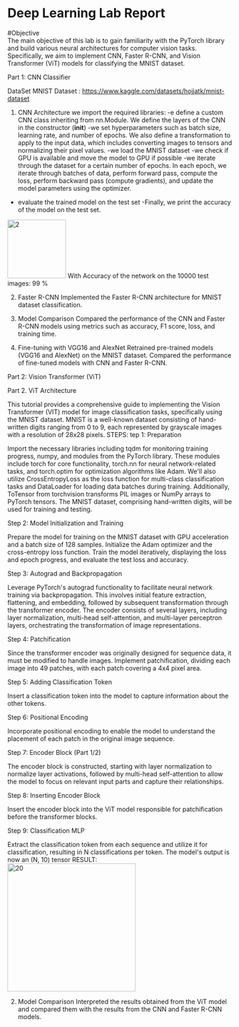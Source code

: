 # Deep Learning Lab Report
#Objective    
The main objective of this lab is to gain familiarity with the PyTorch library and build various neural architectures for computer vision tasks. Specifically, we aim to implement CNN, Faster R-CNN, and Vision Transformer (ViT) models for classifying the MNIST dataset.

Part 1: CNN Classifier

 DataSet MNIST Dataset : https://www.kaggle.com/datasets/hojjatk/mnist-dataset 
1. CNN Architecture
we import the required libraries:
-e define a custom CNN class inheriting from nn.Module. We define the layers of the CNN in the constructor (__init__)
-we set hyperparameters such as batch size, learning rate, and number of epochs. We also define a transformation to apply to the input data, which includes converting images to tensors and normalizing their pixel values.
-we load the MNIST dataset
-we check if GPU is available and move the model to GPU if possible
-we iterate through the dataset for a certain number of epochs. In each epoch, we iterate through batches of data, perform forward pass, compute the loss, perform backward pass (compute gradients), and update the model parameters using the optimizer.
- evaluate the trained model on the test set
-Finally, we print the accuracy of the model on the test set.
<img width="131" alt="2" src="https://github.com/houdakaissi/LAB2/assets/95725016/ca7b6d89-d324-46e9-b6fc-da79a0c8594c">
With Accuracy of the network on the 10000 test images: 99 %




2. Faster R-CNN
Implemented the Faster R-CNN architecture for MNIST dataset classification.


4. Model Comparison
Compared the performance of the CNN and Faster R-CNN models using metrics such as accuracy, F1 score, loss, and training time.
5. Fine-tuning with VGG16 and AlexNet
Retrained pre-trained models (VGG16 and AlexNet) on the MNIST dataset.
Compared the performance of fine-tuned models with CNN and Faster R-CNN.

Part 2: Vision Transformer (ViT)



Part 2. ViT Architecture
   
This tutorial provides a comprehensive guide to implementing the Vision Transformer (VIT) model for image classification tasks, specifically using the MNIST dataset. MNIST is a well-known dataset consisting of hand-written digits ranging from 0 to 9, each represented by grayscale images with a resolution of 28x28 pixels. 
STEPS:
tep 1: Preparation

Import the necessary libraries including tqdm for monitoring training progress, numpy, and modules from the PyTorch library. These modules include torch for core functionality, torch.nn for neural network-related tasks, and torch.optim for optimization algorithms like Adam. We'll also utilize CrossEntropyLoss as the loss function for multi-class classification tasks and DataLoader for loading data batches during training. Additionally, ToTensor from torchvision transforms PIL images or NumPy arrays to PyTorch tensors. The MNIST dataset, comprising hand-written digits, will be used for training and testing.

Step 2: Model Initialization and Training

Prepare the model for training on the MNIST dataset with GPU acceleration and a batch size of 128 samples. Initialize the Adam optimizer and the cross-entropy loss function. Train the model iteratively, displaying the loss and epoch progress, and evaluate the test loss and accuracy.

Step 3: Autograd and Backpropagation

Leverage PyTorch's autograd functionality to facilitate neural network training via backpropagation. This involves initial feature extraction, flattening, and embedding, followed by subsequent transformation through the transformer encoder. The encoder consists of several layers, including layer normalization, multi-head self-attention, and multi-layer perceptron layers, orchestrating the transformation of image representations.

Step 4: Patchification

Since the transformer encoder was originally designed for sequence data, it must be modified to handle images. Implement patchification, dividing each image into 49 patches, with each patch covering a 4x4 pixel area.

Step 5: Adding Classification Token

Insert a classification token into the model to capture information about the other tokens.

Step 6: Positional Encoding

Incorporate positional encoding to enable the model to understand the placement of each patch in the original image sequence.

Step 7: Encoder Block (Part 1/2)

The encoder block is constructed, starting with layer normalization to normalize layer activations, followed by multi-head self-attention to allow the model to focus on relevant input parts and capture their relationships.

Step 8: Inserting Encoder Block

Insert the encoder block into the ViT model responsible for patchification before the transformer blocks.

Step 9: Classification MLP

Extract the classification token from each sequence and utilize it for classification, resulting in N classifications per token. The model's output is now an (N, 10) tensor
RESULT:  
<img width="287" alt="20" src="https://github.com/houdakaissi/LAB2/assets/95725016/608d880d-9b7c-427b-9751-093b4fe1ca3e">

2. Model Comparison
Interpreted the results obtained from the ViT model and compared them with the results from the CNN and Faster R-CNN models.




